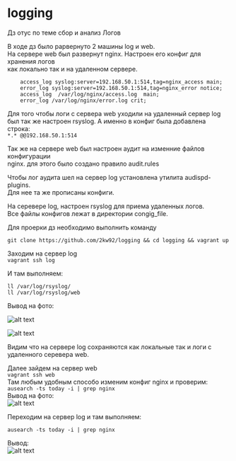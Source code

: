 # logging
Дз отус по теме сбор и анализ Логов

В ходе дз было раpвернуто 2 машины log и web.       
На сервере web был развернут nginx. Настроен его конфиг для хранения логов      
как локально так и на удаленном сервере.
```
    access_log syslog:server=192.168.50.1:514,tag=nginx_access main;
    error_log syslog:server=192.168.50.1:514,tag=nginx_error notice;
    access_log  /var/log/nginx/access.log  main;
    error_log /var/log/nginx/error.log crit;
```       
Для того чтобы логи с сервера web уходили на удаленный сервер log       
был так же настроен rsyslog. А именно в конфиг была добавлена строка:       
```*.* @@192.168.50.1:514```       

Так же на сервере web был настроен аудит на изменние файлов конфигурации      
nginx. для этого было создано правило audit.rules       

Чтобы лог аудита шел на сервер log установлена утилита audispd-plugins.      
Для нее та же прописаны конфиги.

На серевере log, настроен rsyslog для приема удаленных логов.       
Все файлы конфигов лежат в директории congig_file.        

Для проерки дз необходимо выполнить команду

```git clone https://github.com/2kw92/logging && cd logging && vagrant up```     

Заходим на сервер log      
```vagrant ssh log```     
 
И там выполняем:       
```
ll /var/log/rsyslog/
ll /var/log/rsyslog/web
```      
Вывод на фото:       

![alt text](https://github.com/2kw92/logging/blob/main/1.PNG)      

![alt text](https://github.com/2kw92/logging/blob/main/2.PNG)     

Видим что на сервере log сохраняются как локальные так и логи с удаленного
серевера web.       

Далее зайдем на сервер web      
```vagrant ssh web```       
Там любым удобным способо изменим конфиг nginx и проверим:        
```ausearch -ts today -i | grep nginx```      
Вывод на фото:     
![alt text](https://github.com/2kw92/logging/blob/main/3.PNG)       

Переходим на сервер log и там выполняем:    

```ausearch -ts today -i | grep nginx```       

Вывод:          
![alt text](https://github.com/2kw92/logging/blob/main/4.PNG)      
